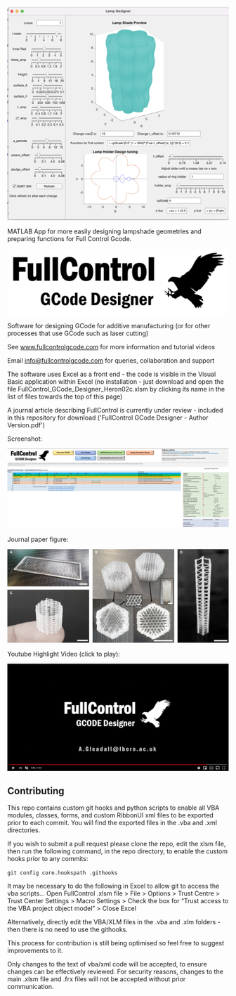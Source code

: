 
<p align="center">
  <img src="https://github.com/josephcolemartin/Lamp-designer-FullControl-GCode-Designer-and-MATLAB-/blob/94dda6832f8f5ecc342161ffcaa134cbae9bdcb5/Joe-Lamp-Design/Lamp_design4-17.png" />
  
  MATLAB App for more easily designing lampshade geometries and preparing functions for Full Control Gcode.
  
  <img src="https://github.com/AndyGlx/Images/blob/master/Logo%20NEW%20(white%20BG).gif" width="600">
</p>

Software for designing GCode for additive manufacturing (or for other processes that use GCode such as laser cutting)

See www.fullcontrolgcode.com for more information and tutorial videos

Email info@fullcontrolgcode.com for queries, collaboration and support


The software uses Excel as a front end - the code is visible in the Visual Basic application within Excel (no installation - just download and open the file FullControl_GCode_Designer_Heron02c.xlsm by clicking its name in the list of files towards the top of this page)

A journal article describing FullControl is currently under review - included in this repository for download ('FullControl GCode Designer - Author Version.pdf')



Screenshot:

<kbd><img src="https://github.com/AndyGlx/Images/blob/master/Screenshot.png" /></kbd>



Journal paper figure: 

![alt text](https://github.com/AndyGlx/Images/blob/master/Final%20figure.jpg?raw=true)

Youtube Highlight Video (click to play):

[![IMAGE ALT TEXT](https://github.com/AndyGlx/Images/blob/master/Highlight%20Video%20Thumbnail%20-%20video%20cue.jpg)](https://youtu.be/KlxuZ5JnA0k "FullControl GCODE Designer - Highlight Video")

## Contributing

This repo contains custom git hooks and python scripts to enable all VBA modules, classes, forms, and custom RibbonUI xml files to be exported prior to each commit. You will find the exported files in the .vba and .xml directories.

If you wish to submit a pull request please clone the repo, edit the xlsm file, then run the following command, in the repo directory, to enable the custom hooks prior to any commits:

`git config core.hookspath .githooks`

It may be necessary to do the following in Excel to allow git to access the vba scripts... 
Open FullControl .xlsm file > File > Options > Trust Centre > Trust Center Settings > Macro Settings > Check the box for “Trust access to the VBA project object model” > Close Excel

Alternatively, directly edit the VBA/XLM files in the .vba and .xlm folders - then there is no need to use the githooks. 

This process for contribution is still being optimised so feel free to suggest improvements to it. 

Only changes to the text of vba/xml code will be accepted, to ensure changes can be effectively reviewed. 
For security reasons, changes to the main .xlsm file and .frx files will not be accepted without prior communication. 
